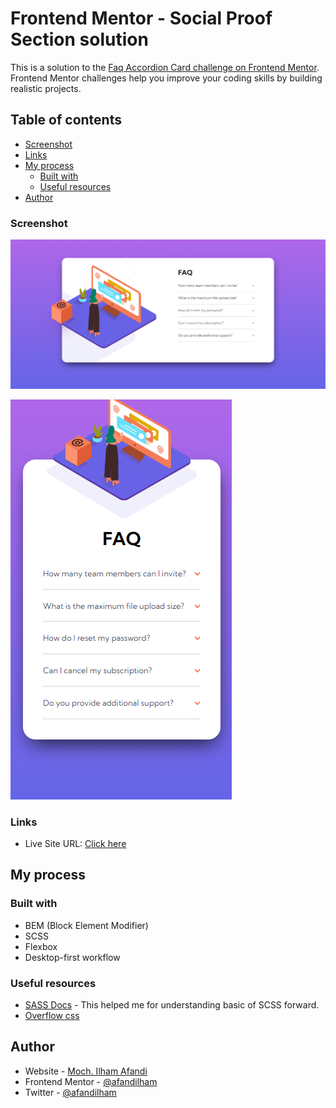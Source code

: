 # Frontend Mentor - Social Proof Section solution

This is a solution to the [Faq Accordion Card challenge on Frontend Mentor](https://www.frontendmentor.io/challenges/faq-accordion-card-XlyjD0Oam). Frontend Mentor challenges help you improve your coding skills by building realistic projects. 

## Table of contents

- [Screenshot](#screenshot)
- [Links](#links)
- [My process](#my-process)
  - [Built with](#built-with)
  - [Useful resources](#useful-resources)
- [Author](#author)


### Screenshot

![Screenshot](./Screenshot-desktop.png)

![Screenshot](./Screenshot-mobile.png)


### Links

- Live Site URL: [Click here](https://faq-cordion-solution.surge.sh/)

## My process

### Built with

- BEM (Block Element Modifier)
- SCSS
- Flexbox
- Desktop-first workflow


### Useful resources

- [SASS Docs](https://sass-lang.com/documentation) - This helped me for understanding basic of SCSS forward.
- [Overflow css](https://css-tricks.com/almanac/properties/o/overflow/)

## Author

- Website - [Moch. Ilham Afandi](https://github.com/afandilham)
- Frontend Mentor - [@afandilham](https://www.frontendmentor.io/profile/afandilham)
- Twitter - [@afandilham](https://www.twitter.com/afandilham)